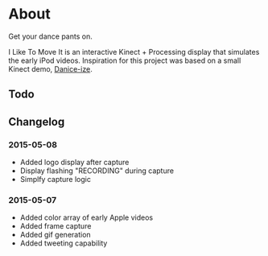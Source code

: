 # About

Get your dance pants on.

I Like To Move It is an interactive Kinect + Processing display that simulates
the early iPod videos. Inspiration for this project was based on a small
Kinect demo, [Danice-ize](https://github.com/dGrandesign/Dance-ize).

## Todo

## Changelog

### 2015-05-08

* Added logo display after capture
* Display flashing "RECORDING" during capture
* Simplfy capture logic


### 2015-05-07

* Added color array of early Apple videos
* Added frame capture
* Added gif generation
* Added tweeting capability
